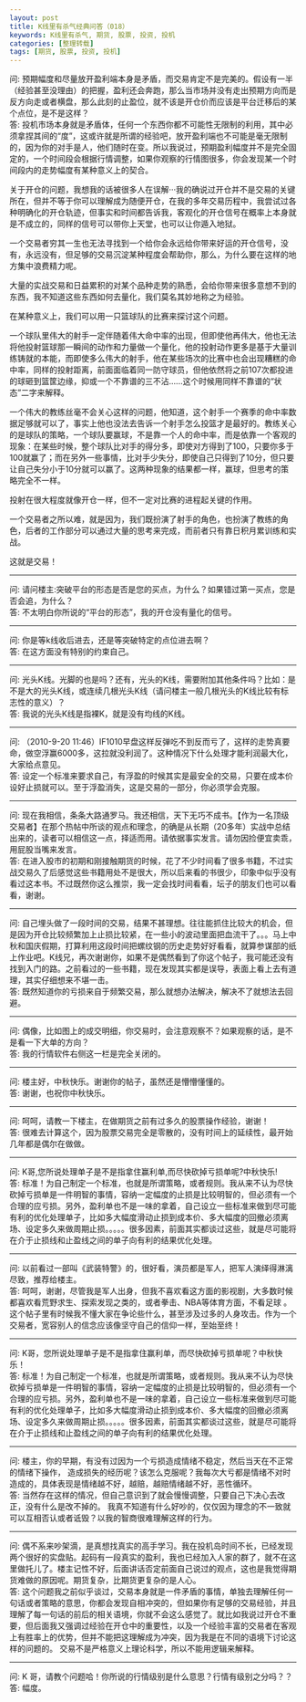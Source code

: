 ```yaml
---
layout: post
title: K线里有杀气经典问答（018）
keywords: K线里有杀气, 期货, 股票, 投资, 投机
categories: [整理转载]
tags: [期货, 股票, 投资, 投机]
---
```

问: 预期幅度和尽量放开盈利端本身是矛盾，而交易肯定不是完美的。假设有一半（经验甚至没理由）的把握，盈利还会奔跑，那么当市场并没有走出预期方向而是反方向走或者横盘，那么此刻的止盈位，就不该是开仓价而应该是平台迁移后的某个点位，是不是这样？  
答: 投机市场本身就是矛盾体，任何一个东西你都不可能性无限制的利用，其中必须拿捏其间的“度”，这或许就是所谓的经验吧，放开盈利端也不可能是毫无限制的，因为你的对手是人，他们随时在变。所以我说过，预期盈利幅度并不是完全固定的，一个时间段会根据行情调整，如果你观察的行情图很多，你会发现某一个时间段内的走势幅度有某种意义上的契合。

关于开仓的问题，我想我的话被很多人在误解···我的确说过开仓并不是交易的关键所在，但并不等于你可以理解成为随便开仓，在我的多年交易历程中，我尝试过各种明确化的开仓轨迹，但事实和时间都告诉我，客观化的开仓信号在概率上本身就是不成立的，同样的信号可以带你上天堂，也可以让你遁入地狱。

一个交易者穷其一生也无法寻找到一个给你会永远给你带来好运的开仓信号，没有，永远没有，但足够的交易沉淀某种程度会帮助你，那么，为什么要在这样的地方集中浪费精力呢。

大量的实战交易和日益累积的对某个品种走势的熟悉，会给你带来很多意想不到的东西，我不知道这些东西如何去量化，我们莫名其妙地称之为经验。

在某种意义上，我们可以用一只篮球队的比赛来探讨这个问题。

一个球队里伟大的射手一定伴随着伟大命中率的出现，但即使他再伟大，他也无法将他投射篮球那一瞬间的动作和力量做一个量化，他的投射动作更多是基于大量训练铸就的本能，而即使多么伟大的射手，他在某些场次的比赛中也会出现糟糕的命中率，同样的投射距离，前面面临着同一防守球员，但他依然将之前107次都投进的球砸到篮筐边缘，抑或一个不靠谱的三不沾......这个时候用同样不靠谱的“状态”二字来解释。

一个伟大的教练丝毫不会关心这样的问题，他知道，这个射手一个赛季的命中率数据足够就可以了，事实上他也没法去告诉一个射手怎么投篮才是最好的。教练关心的是球队的策略，一个球队要赢球，不是靠一个人的命中率，而是依靠一个客观的现象：在某些时候，整个球队比对手的得分多，即使对方得到了100，只要你多于100就赢了；而在另外一些事情，比对手少失分，即使自己只得到了10分，但只要让自己失分小于10分就可以赢了。这两种现象的结果都一样，赢球，但思考的策略完全不一样。

投射在很大程度就像开仓一样，但不一定对比赛的进程起关键的作用。

一个交易者之所以难，就是因为，我们既扮演了射手的角色，也扮演了教练的角色，后者的工作部分可以通过大量的思考来完成，而前者只有靠日积月累训练和实战。

这就是交易！

* * *

问: 请问楼主:突破平台的形态是否是您的买点，为什么？如果错过第一买点，您是否会追，为什么？  
答: 不太明白你所说的“平台的形态”，我的开仓没有量化的信号。

* * *

问: 你是等k线收后进去，还是等突破特定的点位进去啊？  
答: 在这方面没有特别的约束自己。

* * *

问: 光头K线。光脚的也是吗？还有，光头的K线，需要附加其他条件吗？比如：是不是大的光头K线，或连续几根光头K线（请问楼主一般几根光头的K线比较有标志性的意义）？  
答: 我说的光头K线是指裸K，就是没有均线的K线。

* * *

问: （2010-9-20 11:46）IF1010早盘这样反弹吃不到反而亏了，这样的走势真要命，做空浮赢6000多，这拉就没利润了。这种情况下什么处理才能利润最大化，大家给点意见。  
答: 设定一个标准来要求自己，有浮盈的时候其实是最安全的交易，只要在成本价设好止损就可以。至于浮盈消失，这是交易的一部分，你必须学会克服。

* * *

问: 现在我相信，条条大路通罗马。我还相信，天下无巧不成书。【作为一名顶级交易者】在那个热帖中所谈的观点和理念，的确是从长期（20多年）实战中总结出来的，读者可以相信这一点，择适而用。请依据事实发言。请勿因捡便宜卖乖，用屁股当嘴来发言。  
答: 在进入股市的初期和刚接触期货的时候，花了不少时间看了很多书籍，不过实战交易久了后感觉这些书籍用处不是很大，所以后来看的书很少，印象中似乎没有看过这本书。不过既然你这么推崇，我一定会找时间看看，坛子的朋友们也可以看看，谢谢。

* * *

问: 自己埋头做了一段时间的交易，结果不甚理想。往往能抓住比较大的机会，但是因为开仓比较频繁加上止损比较紧，在一些小的波动里面把血流干了。。。马上中秋和国庆假期，打算利用这段时间把螺纹钢的历史走势好好看看，就算参谋部的纸上作业吧。K线兄，再次谢谢你，如果不是偶然看到了你这个帖子，我可能还没有找到入门的路。之前看过的一些书籍，现在发现其实都是误导，表面上看上去有道理，其实仔细想来不堪一击。  
答: 既然知道你的亏损来自于频繁交易，那么就想办法解决，解决不了就想法去回避。

* * *

问: 偶像，比如图上的成交明细，你交易时，会注意观察不？如果观察的话，是不是看一下大单的方向？  
答: 我的行情软件右侧这一栏是完全关闭的。

* * *

问: 楼主好，中秋快乐。谢谢你的帖子，虽然还是懵懵懂懂的。  
答: 谢谢，也祝你中秋快乐。

* * *

问: 呵呵，请教一下楼主，在做期货之前有过多久的股票操作经验，谢谢！  
答: 很难去计算这个，因为股票交易完全是零散的，没有时间上的延续性，最开始几年都是偶尔在做做。

* * *

问: K哥,您所说处理单子是不是指拿住赢利单,而尽快砍掉亏损单呢?中秋快乐!  
答: 标准！为自己制定一个标准，也就是所谓策略，或者规则。我从来不认为尽快砍掉亏损单是一件明智的事情，容纳一定幅度的止损是比较明智的，但必须有一个合理的应亏损。另外，盈利单也不是一味的拿着，自己设立一些标准来做到尽可能有利的优化处理单子，比如多大幅度滑动止损到成本价、多大幅度的回撤必须离场、设定多久来做周期止损。。。。。很多因素，前面其实都谈过这些，就是尽可能将在介于止损线和止盈线之间的单子向有利的结果优化处理。

* * *

问: 以前看过一部叫《武装特警》的，很好看，演员都是军人，把军人演绎得淋漓尽致，推荐给楼主。  
答: 呵呵，谢谢，尽管我是军人出身，但我不喜欢看这方面的影视剧，大多数时候都喜欢看荒野求生、探索发现之类的，或者拳击、NBA等体育方面，不看足球 。这个帖子里有时候我不懂大家在争论些什么，甚至涉及过多的人身攻击。作为一个交易者，宽容别人的信念应该像坚守自己的信仰一样，至始至终！

* * *

问: K哥，您所说处理单子是不是指拿住赢利单，而尽快砍掉亏损单呢？中秋快乐！  
答: 标准！为自己制定一个标准，也就是所谓策略，或者规则。我从来不认为尽快砍掉亏损单是一件明智的事情，容纳一定幅度的止损是比较明智的，但必须有一个合理的应亏损。另外，盈利单也不是一味的拿着，自己设立一些标准来做到尽可能有利的优化处理单子，比如多大幅度滑动止损到成本价、多大幅度的回撤必须离场、设定多久来做周期止损。。。。。很多因素，前面其实都谈过这些，就是尽可能将在介于止损线和止盈线之间的单子向有利的结果优化处理。

* * *

问: 楼主，你的早期，有没有过因为一个亏损造成情绪不稳定，然后当天在不正常的情绪下操作， 造成损失的经历呢？该怎么克服呢？我每次大亏都是情绪不对时造成的，具体表现是情绪越不好，越赔，越赔情绪越不好，恶性循环。  
答: 当然存在这样的情况，但自己意识到了就会慢慢调整，只要自己下决心去改正，没有什么是改不掉的。
我真不知道有什么好吵的，仅仅因为理念的不一致就可以互相否认或者诋毁？以我的智商很难理解这样的行为。

* * *

问: 偶不系来吵架滴，是真想找真实的高手学习。我在投机岛时间不长，已经发现两个很好的实盘贴。起码有一段真实的盈利，我也已经加入人家的群了，就不在这里做托儿了。楼主记性不好，后面讲话否定前面自己说过的观点，这也是我觉得期货难做的原因呢。期货复杂，比期货更复杂的是人心。  
答: 这个问题我之前似乎谈过，交易本身就是一件矛盾的事情，单独去理解任何一句话或者策略的意思，你都会发现自相冲突的，但如果你有足够的交易经验，并且理解了每一句话的前后的相关语境，你就不会这么感觉了。就比如我说过开仓不重要，但后面我又强调过经验在开仓中的重要性，以及一个经验丰富的交易者在客观上有胜率上的优势，但并不能把这理解成为冲突，因为我是在不同的语境下讨论这样的问题的。
交易不是严格意义上理论科学，所以不能用逻辑来解释。

* * *

问: K 哥，请教个问题哈！你所说的行情级别是什么意思？行情有级别之分吗？？
答: 幅度。